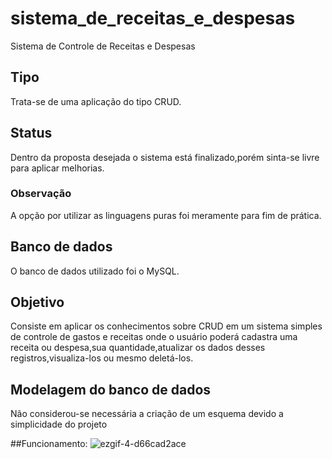 # sistema_de_receitas_e_despesas
Sistema de Controle de Receitas e Despesas

## Tipo

Trata-se de uma aplicação do tipo CRUD.

## Status

Dentro da proposta desejada o sistema está finalizado,porém sinta-se livre para aplicar melhorias.

### Observação

A opção por utilizar as linguagens puras foi meramente para fim de prática.

## Banco de dados

O banco de dados utilizado foi o MySQL.

## Objetivo

Consiste em aplicar os conhecimentos sobre CRUD em um sistema simples de controle de gastos e receitas onde o usuário poderá cadastra uma receita ou despesa,sua quantidade,atualizar os dados desses registros,visualiza-los ou mesmo deletá-los.

## Modelagem do banco de dados

Não considerou-se necessária a criação de um esquema devido a simplicidade do projeto

##Funcionamento:
![ezgif-4-d66cad2ace](https://user-images.githubusercontent.com/96155029/192212352-660002c4-cb84-46e7-8fee-b850dfca7c7a.gif)


